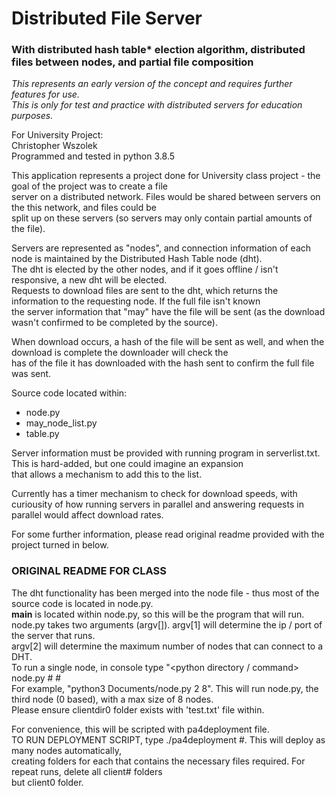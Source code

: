 # Distributed File Server
### With distributed hash table* election algorithm, distributed files between nodes, and partial file composition
*This represents an early version of the concept and requires further features for use.*  
*This is only for test and practice with distributed servers for education purposes.*  
  
For University Project:  
Christopher Wszolek  
Programmed and tested in python 3.8.5  

This application represents a project done for University class project - the goal of the project was to create a file  
server on a distributed network.  Files would be shared between servers on the this network, and files could be  
split up on these servers (so servers may only contain partial amounts of the file).  

Servers are represented as "nodes", and connection information of each node is maintained by the Distributed Hash Table node (dht).  
The dht is elected by the other nodes, and if it goes offline / isn't responsive, a new dht will be elected.  
Requests to download files are sent to the dht, which returns the information to the requesting node.  If the full file isn't known  
the server information that "may" have the file will be sent (as the download wasn't confirmed to be completed by the source).  

When download occurs, a hash of the file will be sent as well, and when the download is complete the downloader will check the  
has of the file it has downloaded with the hash sent to confirm the full file was sent.

Source code located within:
- node.py
- may_node_list.py
- table.py

Server information must be provided with running program in serverlist.txt.  This is hard-added, but one could imagine an expansion  
that allows a mechanism to add this to the list.

Currently has a timer mechanism to check for download speeds, with curiousity of how running servers in parallel and answering requests in
parallel would affect download rates.

For some further information, please read original readme provided with the project turned in below.

### **ORIGINAL README FOR CLASS**

The dht functionality has been merged into the node file - thus most of the source code is located in node.py.  
__main__ is located within node.py, so this will be the program that will run.  
node.py takes two arguments (argv[]).  argv[1] will determine the ip / port of the server that runs.  
argv[2] will determine the maximum number of nodes that can connect to a DHT.  
To run a single node, in console type "<python directory / command> node.py #<numberofnode> #<maxnumofnodes>  
For example, "python3 Documents/node.py 2 8".  This will run node.py, the third node (0 based), with a max size of 8 nodes.  
Please ensure clientdir0 folder exists with 'test.txt' file within.  
  
For convenience, this will be scripted with pa4deployment file.  
TO RUN DEPLOYMENT SCRIPT, type ./pa4deployment #<maxnumofnodes>.  This will deploy as many nodes automatically,   
creating folders for each that contains the necessary files required. For repeat runs, delete all client# folders  
but client0 folder.  